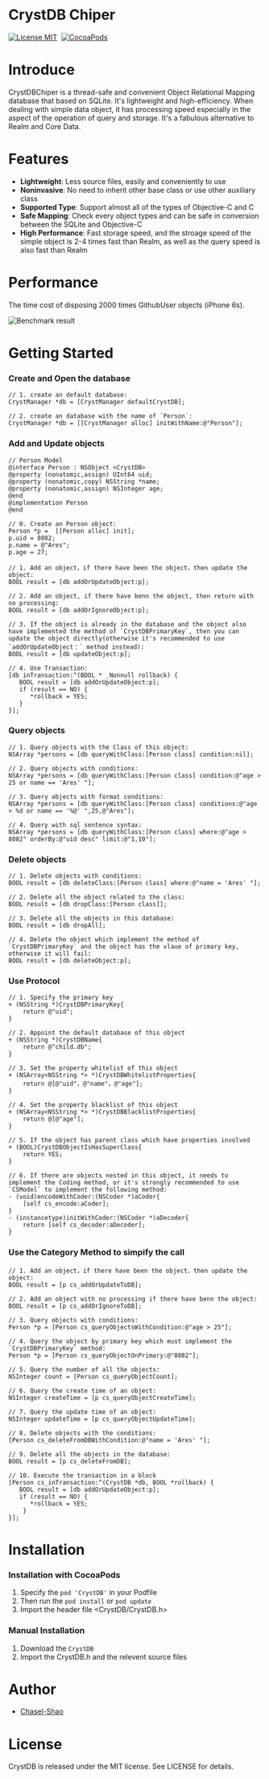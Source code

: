 CrystDB Chiper
==============
[![License MIT](https://img.shields.io/badge/license-MIT-green.svg?style=flat)](https://raw.githubusercontent.com/Chasel-Shao/CrystDB/master/LICENSE)&nbsp;
[![CocoaPods](http://img.shields.io/cocoapods/v/CrystDBChiper.svg?style=flat)](http://cocoapods.org/pods/CrystDBChiper)&nbsp;


Introduce
==============
CrystDBChiper is a thread-safe and convenient Object Relational Mapping database that based on SQLite. It's lightweight and high-efficiency. When dealing with simple data object, it has processing speed especially in the aspect of the operation of query and storage. It's a fabulous alternative to Realm and Core Data.

Features
==============

- **Lightweight**: Less source files, easily and conveniently to use
- **Noninvasive**: No need to inherit other base class or use other auxiliary class
- **Supported Type**: Support almost all of the types of Objective-C and C
- **Safe Mapping**: Check every object types and can be safe in conversion between the SQLite and Objective-C
- **High Performance**: Fast storage speed, and the stroage speed of the simple object is 2-4 times fast than Realm, as well as the query speed is also fast than Realm

Performance
==============
The time cost of disposing 2000 times GithubUser objects (iPhone 6s).

![Benchmark result](https://raw.githubusercontent.com/Chasel-Shao/CrystDB/master/Benchmark/result.png
)


Getting Started
==============

### Create and Open the database
```objc
// 1. create an default database:
CrystManager *db = [CrystManager defaultCrystDB];

// 2. create an database with the name of `Person`:
CrystManager *db = [[CrystManager alloc] initWithName:@"Person"];
```
### Add and Update objects
```objc
// Person Model
@interface Person : NSObject <CrystDB>
@property (nonatomic,assign) UInt64 uid;
@property (nonatomic,copy) NSString *name;
@property (nonatomic,assign) NSInteger age;
@end
@implementation Person
@end

// 0. Create an Person object:
Person *p =  [[Person alloc] init];
p.uid = 8082;
p.name = @"Ares";
p.age = 27;

// 1. Add an object，if there have been the object，then update the object:
BOOL result = [db addOrUpdateObject:p];

// 2. Add an object, if there have benn the object, then return with no processing:
BOOL result = [db addOrIgnoreObject:p];

// 3. If the object is already in the database and the object also have implemented the method of `CrystDBPrimaryKey`, then you can update the object directly(otherwise it's recommended to use `addOrUpdateObject：` method instead):
BOOL result = [db updateObject:p];

// 4. Use Transaction:
[db inTransaction:^(BOOL * _Nonnull rollback) {
   BOOL result = [db addOrUpdateObject:p];
   if (result == NO) {
      *rollback = YES;
   }
}];  
```
### Query objects
```objc
// 1. Query objects with the Class of this object:
NSArray *persons = [db queryWithClass:[Person class] condition:nil];

// 2. Query objects with conditions:
NSArray *persons = [db queryWithClass:[Person class] condition:@"age > 25 or name == 'Ares' "];

// 3. Query objects with format conditions:
NSArray *persons = [db queryWithClass:[Person class] conditions:@"age > %d or name == '%@' ",25,@"Ares"];

// 4. Query with sql sentence syntax:
NSArray *persons = [db queryWithClass:[Person class] where:@"age > 8082" orderBy:@"uid desc" limit:@"1,10"];
```
### Delete objects
```objc
// 1. Delete objects with conditions:
BOOL result = [db deleteClass:[Person class] where:@"name = 'Ares' "];

// 2. Delete all the object related to the class:
BOOL result = [db dropClass:[Person class]];

// 3. Delete all the objects in this database:
BOOL result = [db dropAll];

// 4. Delete the object which implement the method of `CrystDBPrimaryKey` and the object has the vlaue of primary key, otherwise it will fail:
BOOL result = [db deleteObject:p];
```
### Use Protocol
```objc
// 1. Specify the primary key
+ (NSString *)CrystDBPrimaryKey{
    return @"uid";
}

// 2. Appoint the default database of this object
+ (NSString *)CrystDBName{
    return @"child.db";
}

// 3. Set the property whitelist of this object
+ (NSArray<NSString *> *)CrystDBWhitelistProperties{
    return @[@"uid"，@"name"，@"age"];
}

// 4. Set the property blacklist of this object
+ (NSArray<NSString *> *)CrystDBBlacklistProperties{
    return @[@"age"];
}

// 5. If the object has parent class which have properties involved
+ (BOOL)CrystDBObjectIsHasSuperClass{
    return YES;
}

// 6. If there are objects nested in this object, it needs to implement the Coding method, or it's strongly recommended to use `CSModel` to implement the following method:
- (void)encodeWithCoder:(NSCoder *)aCoder{
    [self cs_encode:aCoder];
}
- (instancetype)initWithCoder:(NSCoder *)aDecoder{
    return [self cs_decoder:aDecoder];
}
```
### Use the Category Method to simpify the call
```objc
// 1. Add an object，if there have been the object，then update the object:
BOOL result = [p cs_addOrUpdateToDB];

// 2. Add an object with no processing if there have benn the object:
BOOL result = [p cs_addOrIgnoreToDB];

// 3. Query objects with conditions:
Person *p = [Person cs_queryObjectsWithCondition:@"age > 25"];

// 4. Query the object by primary key which must implement the `CrystDBPrimaryKey` method:
Person *p = [Person cs_queryObjectOnPrimary:@"8082"];

// 5. Query the number of all the objects:
NSInteger count = [Person cs_queryObjectCount];

// 6. Query the create time of an object:
NSInteger createTime = [p cs_queryObjectCreateTime];

// 7. Query the update time of an object:
NSInteger updateTime = [p cs_queryObjectUpdateTime];

// 8. Delete objects with the conditions:
[Person cs_deleteFromDBWithCondition:@"name = 'Ares' "];

// 9. Delete all the objects in the database:
BOOL result = [p cs_deleteFromDB];
  
// 10. Execute the transaction in a block
[Person cs_inTransaction:^(CrystDB *db, BOOL *rollback) {
   BOOL result = [db addOrUpdateObject:p];
   if (result == NO) {
      *rollback = YES;
    }
}];
```

Installation
==============

### Installation with CocoaPods

1. Specify the  `pod 'CrystDB'` in your Podfile
2. Then run the `pod install` or `pod update`
3. Import the header file \<CrystDB/CrystDB.h\>


### Manual Installation

1. Download the `CrystDB`
2. Import the CrystDB.h and the relevent source files


Author
==============
- [Chasel-Shao](https://github.com/Chasel-Shao)

License
==============
CrystDB is released under the MIT license. See LICENSE for details.


